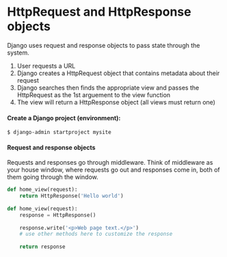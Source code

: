 # HttpRequest and HttpResponse objects

Django uses request and response objects to pass state through the system.

1. User requests a URL
2. Django creates a HttpRequest object that contains metadata about their request
3. Django searches then finds the appropriate view and passes the HttpRequest as the 1st arguement to the view function
4. The view will return a HttpResponse object (all views must return one)


#### Create a Django project (environment):
```
$ django-admin startproject mysite
```

#### Request and response objects
Requests and responses go through middleware. Think of middleware as your house window, where requests go out and responses come in, both of them going through the window.
```python
def home_view(request):
    return HttpResponse('Hello world')
    
def home_view(request):
    response = HttpResponse()
    
    response.write('<p>Web page text.</p>')
    # use other methods here to customize the response
    
    return response
```
